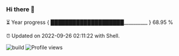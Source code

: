 ### Hi there 👋

⏳ Year progress { ████████████████████__________ } 68.95 %

⏰ Updated on 2022-09-26 02:11:22 with Shell.

![build](https://github.com/shenxianpeng/year-progress/workflows/build/badge.svg) ![Profile views](https://gpvc.arturio.dev/shenxianpeng)